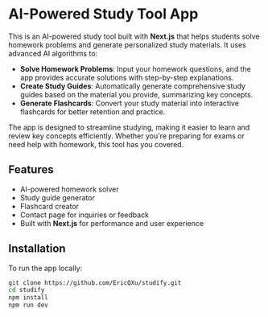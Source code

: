 # AI-Powered Study Tool App

This is an AI-powered study tool built with **Next.js** that helps students solve homework problems and generate personalized study materials. It uses advanced AI algorithms to:

- **Solve Homework Problems**: Input your homework questions, and the app provides accurate solutions with step-by-step explanations.
- **Create Study Guides**: Automatically generate comprehensive study guides based on the material you provide, summarizing key concepts.
- **Generate Flashcards**: Convert your study material into interactive flashcards for better retention and practice.

The app is designed to streamline studying, making it easier to learn and review key concepts efficiently. Whether you're preparing for exams or need help with homework, this tool has you covered.

## Features
- AI-powered homework solver
- Study guide generator
- Flashcard creator
- Contact page for inquiries or feedback
- Built with **Next.js** for performance and user experience

## Installation
To run the app locally:

```bash
git clone https://github.com/EricQXu/studify.git
cd studify
npm install
npm run dev
